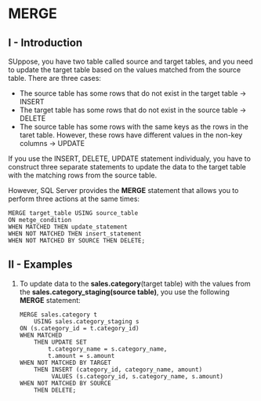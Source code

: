 # MERGE
## I - Introduction
SUppose, you have two table called source and target tables, and you need to update the target table based on the values matched from the source table. There are three cases:
- The source table has some rows that do not exist in the target table -> INSERT
- The target table has some rows that do not exist in the source table -> DELETE
- The source table has some rows with the same keys as the rows in the taret table. However, these rows have different values in the non-key columns -> UPDATE

If you use the INSERT, DELETE, UPDATE statement individualy, you have to construct three separate statements to update the data to the target table with the matching rows from the source table.

However, SQL Server provides the __MERGE__ statement that allows you to perform three actions at the same times:
```
MERGE target_table USING source_table
ON metge_condition
WHEN MATCHED THEN update_statement
WHEN NOT MATCHED THEN insert_statement
WHEN NOT MATCHED BY SOURCE THEN DELETE;
```

## II - Examples 
1. To update data to the __sales.category__(target table) with the values from the __sales.category_staging(source table)__,
you use the following __MERGE__ statement:
    ```
    MERGE sales.category t 
        USING sales.category_staging s
    ON (s.category_id = t.category_id)
    WHEN MATCHED
        THEN UPDATE SET 
            t.category_name = s.category_name,
            t.amount = s.amount
    WHEN NOT MATCHED BY TARGET 
        THEN INSERT (category_id, category_name, amount)
             VALUES (s.category_id, s.category_name, s.amount)
    WHEN NOT MATCHED BY SOURCE 
        THEN DELETE;
    ```






